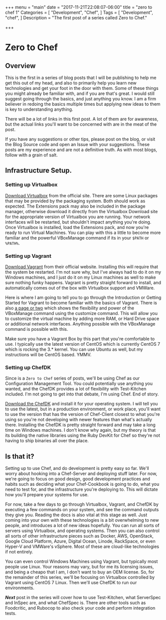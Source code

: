 +++
menu = "main"
date = "2017-11-21T22:08:07-06:00"
title = "zero to chef 1"
Categories = [
  "Development",
  "Chef",
]
Tags = [
  "Development",
  "chef",
]
Description = "The first post of a series called Zero to Chef."

+++

# Zero to Chef

## Overview

This is the first in a series of blog posts that I will be publishing to help me get this out of my head, and also to primarily help you learn new technologies and get your foot in the door with them. Some of these things you might already be familiar with, and if you are that's great. I would still suggest going through the basics, and just anything you know. I am a firm believer in redoing the basics multiple times but applying new ideas to them is key to understanding anything.

There will be a lot of links in this first post. A lot of them are for awareness, but the actual links you'll want to be concerned with are in the meat of the post.

If you have any suggestions or other tips, please post on the blog, or visit the Blog Source code and open an Issue with your suggestions. These posts are my experience and are not a definitive truth. As with most blogs, follow with a grain of salt.

## Infrastructure Setup.

### Setting up Virtualbox

[Download Virtualbox](https://www.virtualbox.org/wiki/Downloads) from the official site. There are some Linux packages that may be provided by the packaging system. Both should work as expected. The Extensions pack may also be included in the package manager, otherwise download it directly from the Virtualbox Download site for the appropriate version of Virtualbox you are running. Your network interfaces will be restarted, but shouldn't impact anything you're doing. Once Virtualbox is installed, load the Extensions pack, and now you're ready to run Virtual Machines. You can play with this a little to become more familiar and the powerful VBoxManage command if its in your `$PATH` or `%PATH%`.

### Setting up Vagrant

[Download Vagrant](https://www.vagrantup.com/downloads.html) from their official website. Installing this will require that the system be restarted. I'm not sure why, but I've always had to do it on my Windows machines, and I just do it on my Linux machines as well to make sure nothing funky happens. Vagrant is pretty straight forward to install, and automatically comes out of the box with Virtualbox support and VMWare.

Here is where I am going to tell you to go through the Introduction or Getting Started for Vagrant to become familiar with the basics of Vagrant. There is also [a page or two](https://www.vagrantup.com/docs/virtualbox/) which shows the flexibility and power of the VBoxManage command using the customize command. This will allow you to customize the virtual machine by adding more RAM, or Hard Drive space or additional network interfaces. Anything possible with the VBoxManage command is possible with this.

Make sure you have a Vagrant Box by this part that you're comfortable to use. I typically use the latest version of CentOS which is currently CentOS 7 which is rocking the 3.* kernel. You can use Ubuntu as well, but my instructions will be CentOS based. YMMV.

### Setting up ChefDK

Since is a `Zero to Chef` series of posts, we'll be using Chef as our Configuration Management Tool. You could potentially use anything you wanted, and the ChefDK provides a lot of flexibility with Test-Kitchen included. I'm not going to get into that debate, I'm using Chef. End of story.

[Download the ChefDK](https://downloads.chef.io/chefdk) and install it for your operating system. I will tell you to use the latest, but in a production environment, or work place, you'll want to use the version that has the version of Chef-Client closest to what you're using so you're not developing with newer features than what's actually there. Installing the ChefDK is pretty straight forward and may take a long time on Windows machines. I don't know why again, but my theory is that its building the native libraries using the Ruby DevKit for Chef so they're not having to ship binaries all over the place.

## Is that it?

Setting up to use Chef, and do development is pretty easy so far. We'll worry about hooking into a Chef-Server and deploying stuff later. For now, we're going to focus on good design, good development practices and habits such as deciding what your Chef-Cookbook is going to do, what you need to test for, and the infrastructure you're deploying to. This will dictate how you'll prepare your systems for use.

For now, take a few days to go through Virtualbox, Vagrant, and ChefDK by executing a few commands on your system, and see the command outputs they give you. Reading the docs is also vital at this stage as well. Just coming into your own with these technologies is a bit overwhelming to new people, and introduces a lot of new ideas hopefully. You can run all sorts of servers using Virtualbox, and operating systems. Then you can also control all sorts of other infrastructure pieces such as Docker, AWS, OpenStack, Google Cloud Platform, Azure, Digital Ocean, Linode, RackSpace, or even Hyper-V and VMWare's vSphere. Most of these are cloud-like technologies if not entirely.

You can even control Windows Machines using Vagrant, but typically most people use Linux. Your reasons may vary, but for me its licensing issues, and being a cheapo that I am, I don't want to buy an OEM license. So, for the remainder of this series, we'll be focusing on Virtualbox controlled by Vagrant using CentOS 7 Linux. Then we'll use ChefDK to run our environments.

_**Next**_ post in the series will cover how to use Test-Kitchen, what ServerSpec and InSpec are, and what ChefSpec is. There are other tools such as Foodcritic, and Rubocop to also check your code and perform integration tests.
